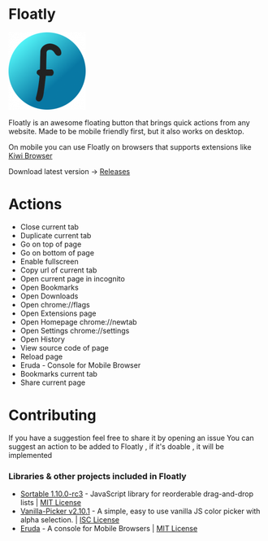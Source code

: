 # Floatly

![Floatly Logo](https://github.com/d3ward/floatly/blob/master/icons/icon152.png)

Floatly is an awesome floating button that brings quick actions from any website.
Made to be mobile friendly first, but it also works on desktop.

On mobile you can use Floatly on browsers that supports extensions like [Kiwi Browser](https://kiwibrowser.com/)

Download latest version -> [Releases](https://github.com/d3ward/floatly/releases)
# Actions
  - Close current tab
  - Duplicate current tab
  - Go on top of page
  - Go on bottom of page
  - Enable fullscreen
  - Copy url of current tab
  - Open current page in incognito
  - Open Bookmarks
  - Open Downloads
  - Open chrome://flags
  - Open Extensions page
  - Open Homepage chrome://newtab
  - Open Settings chrome://settings
  - Open History
  - View source code of page
  - Reload page
  - Eruda - Console for Mobile Browser
  - Bookmarks current tab 
  - Share current page
  

# Contributing

If you have a suggestion feel free to share it by opening an issue
You can suggest an action to be added to Floatly , if it's doable , it will be implemented 

### Libraries & other projects included in Floatly
 - [Sortable 1.10.0-rc3](https://sortablejs.github.io/Sortable/) - JavaScript library for reorderable drag-and-drop lists  | [MIT License](https://github.com/SortableJS/Sortable/blob/master/LICENSE)  
 - [Vanilla-Picker v2.10.1](https://vanilla-picker.js.org) - A simple, easy to use vanilla JS color picker with alpha selection. | [ISC License](https://github.com/Sphinxxxx/vanilla-picker/blob/master/LICENSE.md)
 - [Eruda](https://eruda.liriliri.io/) - A console for Mobile Browsers  | [MIT License](https://github.com/liriliri/eruda/blob/master/LICENSE)